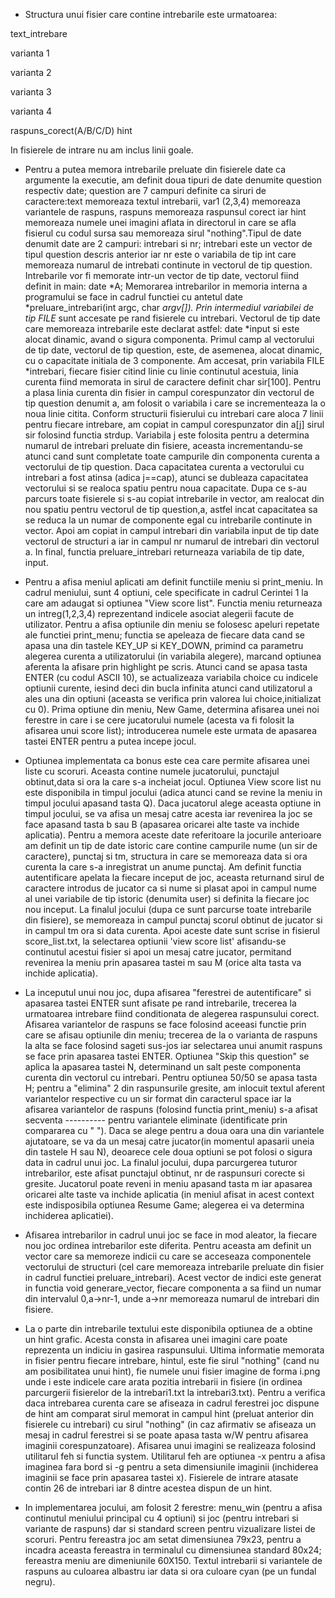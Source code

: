 * Structura unui fisier care contine intrebarile este urmatoarea:

 text_intrebare
 
 varianta 1
 
 varianta 2
 
 varianta 3
 
 varianta 4
 
 raspuns_corect(A/B/C/D)
 hint
 
In fisierele de intrare nu am inclus linii goale.
* Pentru a putea memora intrebarile preluate din fisierele date ca argumente la executie, am definit doua tipuri de date denumite question respectiv date; question are 7 campuri definite ca siruri de caractere:text memoreaza textul intrebarii, var1 (2,3,4) memoreaza variantele de raspuns, raspuns memoreaza raspunsul corect iar hint memoreaza numele unei imagini aflata in directorul in care se afla fisierul cu codul sursa sau memoreaza sirul "nothing".Tipul de date denumit date are 2 campuri: intrebari si nr; intrebari este un vector de tipul question descris anterior iar nr este o variabila de tip int care memoreaza numarul de intrebati continute in vectorul de tip question. 
Intrebarile vor fi memorate intr-un vector de tip date, vectorul fiind definit in main: date *A; Memorarea intrebarilor in memoria interna a programului se face in cadrul functiei cu antetul date *preluare_intrebari(int argc, char *argv[]). Prin intermediul variabilei de tip FILE* sunt accesate pe rand fisierele cu intrebari. Vectorul de tip date care memoreaza intrebarile este declarat astfel: date *input si este alocat dinamic, avand o sigura componenta. Primul camp al vectorului de tip date, vectorul de tip question, este, de asemenea, alocat dinamic, cu o capacitate initiala de 3 componente. Am accesat, prin variabila FILE *intrebari, fiecare fisier citind linie cu linie continutul acestuia, linia curenta fiind memorata in sirul de caractere definit char sir[100]. Pentru a plasa linia curenta din fisier in campul corespunzator din vectorul de tip question denumit a, am folosit o variabila i care se incrementeaza la o noua linie citita. Conform structurii fisierului cu intrebari care aloca 7 linii pentru fiecare intrebare, am copiat in campul corespunzator din a[j] sirul sir folosind functia strdup. Variabila j este folosita pentru a determina numarul de intrebari preluate din fisiere, aceasta incrementandu-se atunci cand sunt completate toate campurile din componenta curenta a vectorului de tip question. Daca capacitatea curenta a vectorului cu intrebari a fost atinsa (adica j==cap), atunci se dubleaza capacitatea vectorului si se realoca spatiu pentru noua capacitate. Dupa ce s-au parcurs toate fisierele si s-au copiat intrebarile in vector, am realocat din nou spatiu pentru vectorul de tip question,a, astfel incat capacitatea sa se reduca la un numar de componente egal cu intrebarile continute in vector. Apoi am copiat in campul intrebari din variabila input de tip date vectorul de structuri a iar in campul nr numarul de intrebari din vectorul a. In final, functia preluare_intrebari returneaza variabila de tip date, input.

 * Pentru a afisa meniul aplicati am definit functiile meniu si print_meniu. In cadrul meniului, sunt 4 optiuni, cele specificate in cadrul Cerintei 1 la care am adaugat si optiunea "View score list". Functia meniu returneaza un intreg(1,2,3,4) reprezentand indicele asociat alegerii facute de utilizator. Pentru a afisa optiunile din meniu se folosesc apeluri repetate ale functiei print_menu; functia se apeleaza de fiecare data cand se apasa una din tastele KEY_UP si KEY_DOWN, primind ca parametru alegerea curenta a utilizatorului (in variabila alegere), marcand optiunea aferenta la afisare prin highlight pe scris. Atunci cand se apasa tasta ENTER (cu codul ASCII 10), se actualizeaza variabila choice cu indicele optiunii curente, iesind deci din bucla infinita atunci cand utilizatorul a ales una din optiuni (aceasta se verifica prin valorea lui choice,initializat cu 0).
Prima optiune din meniu, New Game, determina afisarea unei noi ferestre in care i se cere jucatorului numele (acesta va fi folosit la afisarea unui score list); introducerea numele este urmata de apasarea tastei ENTER pentru a putea incepe jocul.
* Optiunea implementata ca bonus este cea care permite afisarea unei liste cu scoruri. Aceasta contine numele jucatorului, punctajul obtinut,data si ora la care s-a incheiat jocul. Optiunea View score list nu este disponibila in timpul jocului (adica atunci cand se revine la meniu in timpul jocului apasand tasta Q). Daca jucatorul alege aceasta optiune in timpul jocului, se va afisa un mesaj catre acesta iar revenirea la joc se face apasand tasta b sau B (apasarea oricarei alte taste va inchide aplicatia). Pentru a memora aceste date referitoare la jocurile anterioare am definit un tip de date istoric care contine campurile nume (un sir de caractere), punctaj si tm, structura in care se memoreaza data si ora curenta la care s-a inregistrat un anume punctaj. Am definit functia autentificare apelata la fiecare inceput de joc, aceasta returnand sirul de caractere introdus de jucator ca si nume si plasat apoi in campul nume al unei variabile de tip istoric (denumita user) si definita la fiecare joc nou inceput. La finalul jocului (dupa ce sunt parcurse toate intrebarile din fisiere), se memoreaza in campul punctaj scorul obtinut de jucator si in campul tm ora si data curenta. Apoi aceste date sunt scrise in fisierul score_list.txt, la selectarea optiunii 'view score list' afisandu-se continutul acestui fisier si apoi un mesaj catre jucator, permitand revenirea la meniu prin apasarea tastei m sau M (orice alta tasta va inchide aplicatia).
* La inceputul unui nou joc, dupa afisarea "ferestrei de autentificare" si apasarea tastei ENTER sunt afisate pe rand intrebarile, trecerea la urmatoarea intrebare fiind conditionata de alegerea raspunsului corect. Afisarea variantelor de raspuns se face folosind aceeasi functie prin care se afisau optiunile din meniu; trecerea de la o varianta de raspuns la alta se face folosind sageti sus-jos iar selectarea unui anumit raspuns se face prin apasarea tastei ENTER. 
Optiunea "Skip this question" se aplica la apasarea tastei N, determinand un salt peste componenta curenta din vectorul cu intrebari. Pentru optiunea 50/50 se apasa tasta H; pentru a "elimina" 2 din raspunsurile gresite, am inlocuit textul aferent variantelor respective cu un sir format din caracterul space iar la afisarea variantelor de raspuns (folosind functia print_meniu) s-a afisat secventa ---------- pentru variantele eliminate (identificate prin compararea cu " "). Daca se alege pentru a doua oara una din variantele ajutatoare, se va da un mesaj catre jucator(in momentul apasarii uneia din tastele H sau N), deoarece cele doua optiuni se pot folosi o sigura data in cadrul unui joc.
La finalul jocului, dupa parcurgerea tuturor intrebarilor, este afisat punctajul obtinut, nr de raspunsuri corecte si gresite. Jucatorul poate reveni in meniu apasand tasta m iar apasarea oricarei alte taste va inchide aplicatia (in meniul afisat in acest context este indisposibila optiunea Resume Game; alegerea ei va determina inchiderea aplicatiei).
* Afisarea intrebarilor in cadrul unui joc se face in mod aleator, la fiecare nou joc ordinea intrebarilor este diferita. Pentru aceasta am definit un vector care sa memoreze indicii cu care se acceseaza componentele vectorului de structuri (cel care memoreaza intrebarile preluate din fisier in cadrul functiei preluare_intrebari). Acest vector de indici este generat in functia void generare_vector, fiecare componenta a sa fiind un numar din intervalul 0,a->nr-1, unde a->nr memoreaza numarul de intrebari din fisiere.

* La o parte din intrebarile textului este disponibila optiunea de a obtine un hint grafic. Acesta consta in afisarea unei imagini care poate reprezenta un indiciu in gasirea raspunsului. Ultima informatie memorata in fisier pentru fiecare intrebare, hintul, este fie sirul "nothing" 
(cand nu am posibilitatea unui hint), fie numele unui fisier imagine de forma i.png unde i este indicele care arata pozitia intrebarii in fisiere (in ordinea parcurgerii fisierelor de la intrebari1.txt la intrebari3.txt). Pentru a verifica daca intrebarea curenta care se afiseaza in cadrul ferestrei joc dispune de hint am comparat sirul memorat in campul hint (preluat anterior din fisierele cu intrebari) cu sirul "nothing" (in caz afirmativ se afiseaza un mesaj in cadrul ferestrei si se poate apasa tasta w/W pentru afisarea imaginii corespunzatoare). Afisarea unui imagini se realizeaza folosind utilitarul feh si functia system. Utilitarul feh are optiunea -x pentru a afisa imaginea fara bord si -g pentru a seta dimensiunile imaginii (inchiderea imaginii se face prin apasarea tastei x).
Fisierele de intrare atasate contin 26 de intrebari iar 8 dintre acestea dispun de un hint.
* In implementarea jocului, am folosit 2 ferestre: menu_win (pentru a afisa continutul meniului principal cu 4 optiuni) si joc (pentru intrebari si variante de raspuns) dar si standard screen pentru vizualizare listei de scoruri. Pentru fereastra joc am setat dimensiunea 79x23, pentru a incadra aceasta fereastra in terminalul cu dimensiunea standard 80x24; fereastra meniu are dimeniunile 60X150.
Textul intrebarii si variantele de raspuns au culoarea albastru iar data si ora culoare cyan (pe un fundal negru).


